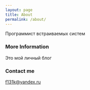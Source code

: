 ```yaml
---
layout: page
title: About
permalink: /about/
---
```


Программист встраиваемых систем

### More Information

Это мой личный блог

### Contact me

[f131k@yandex.ru](mailto:f131k@yandex.ru)
